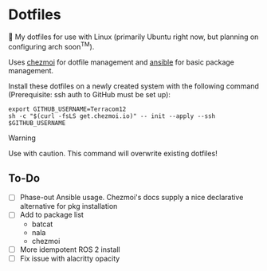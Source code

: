 # Dotfiles

:wave: My dotfiles for use with Linux (primarily Ubuntu right now, but planning on configuring arch soon<sup>TM</sup>).


Uses [chezmoi](https://www.chezmoi.io/) for dotfile management and [ansible](https://docs.ansible.com/ansible/latest/index.html) for basic package management.


Install these dotfiles on a newly created system with the following command (Prerequisite: ssh auth to GitHub must be set up):

```shell
export GITHUB_USERNAME=Terracom12
sh -c "$(curl -fsLS get.chezmoi.io)" -- init --apply --ssh $GITHUB_USERNAME
```

> [!WARNING]
> Use with caution. This command will overwrite existing dotfiles!

## To-Do

- [ ] Phase-out Ansible usage. Chezmoi's docs supply a nice declarative alternative for pkg installation
- [ ] Add to package list
    - batcat
    - nala
    - chezmoi
- [ ] More idempotent ROS 2 install
- [ ] Fix issue with alacritty opacity
